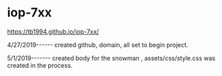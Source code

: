 # iop-7xx

 https://tb1994.github.io/iop-7xx/

 4/27/2019------ created github, domain, all set to begin project.
 
5/1/2019------- created body for the snowman , assets/css/style.css was created in the process.